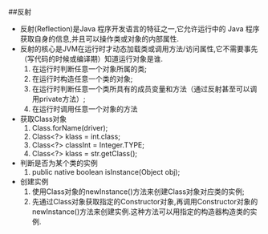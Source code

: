 ##反射
* 反射(Reflection)是Java 程序开发语言的特征之一,它允许运行中的 Java 程序获取自身的信息,并且可以操作类或对象的内部属性.
* 反射的核心是JVM在运行时才动态加载类或调用方法/访问属性,它不需要事先（写代码的时候或编译期）知道运行对象是谁.
    1. 在运行时判断任意一个对象所属的类;
    2. 在运行时构造任意一个类的对象;
    3. 在运行时判断任意一个类所具有的成员变量和方法（通过反射甚至可以调用private方法）;
    4. 在运行时调用任意一个对象的方法
* 获取Class对象
    1. Class.forName(driver);
    2. Class<?> klass = int.class;
    3. Class<?> classInt = Integer.TYPE;
    4. Class<?> klass = str.getClass();
* 判断是否为某个类的实例
    1. public native boolean isInstance(Object obj);
* 创建实例
    1. 使用Class对象的newInstance()方法来创建Class对象对应类的实例;
    2. 先通过Class对象获取指定的Constructor对象,再调用Constructor对象的newInstance()方法来创建实例.这种方法可以用指定的构造器构造类的实例.

